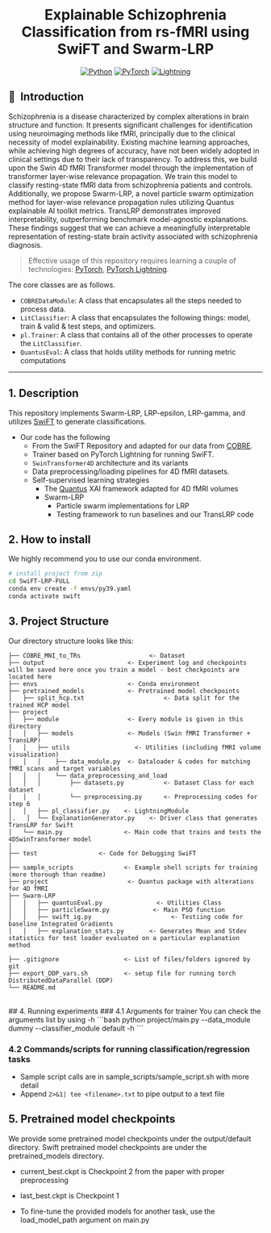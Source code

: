 <div align="center">    
 
# Explainable Schizophrenia Classification from rs-fMRI using SwiFT and Swarm-LRP

<a href="https://www.python.org/"><img alt="Python" src="https://img.shields.io/badge/-Python 3.9+-blue?style=for-the-badge&logo=python&logoColor=white"></a>
<a href="https://pytorch.org/get-started/locally/"><img alt="PyTorch" src="https://img.shields.io/badge/-PyTorch 1.12+-ee4c2c?style=for-the-badge&logo=pytorch&logoColor=white"></a>
<a href="https://pytorchlightning.ai/"><img alt="Lightning" src="https://img.shields.io/badge/-Lightning 1.7+-792ee5?style=for-the-badge&logo=pytorchlightning&logoColor=white"></a>

</div>


## 🧠&nbsp;&nbsp;Introduction
Schizophrenia is a disease characterized by complex alterations in brain structure and function. It presents significant challenges for identification using neuroimaging methods like fMRI, principally due to the clinical necessity of model explainability. Existing machine learning approaches, while achieving high degrees of accuracy, have not been widely adopted in clinical settings due to their lack of transparency. To address this, we build upon the Swin 4D fMRI Transformer model through the implementation of transformer layer-wise relevance propagation. We train this model to classify resting-state fMRI data from schizophrenia patients and controls. Additionally, we propose Swarm-LRP, a novel particle swarm optimization method for layer-wise relevance propagation rules utilizing Quantus explainable AI toolkit metrics. TransLRP demonstrates improved interpretability, outperforming benchmark model-agnostic explanations. These findings suggest that we can achieve a meaningfully interpretable representation of resting-state brain activity associated with schizophrenia diagnosis.


> Effective usage of this repository requires learning a couple of technologies: [PyTorch](https://pytorch.org), [PyTorch Lightning](https://www.pytorchlightning.ai).

The core classes are as follows.
- `COBREDataModule`: A class that encapsulates all the steps needed to process data.
- `LitClassifier`: A class that encapsulates the following things: model, train & valid & test steps, and optimizers.
- `pl.Trainer`: A class that contains all of the other processes to operate the `LitClassifier`.
- `QuantusEval`: A class that holds utility methods for running metric computations
---

## 1. Description
This repository implements Swarm-LRP, LRP-epsilon, LRP-gamma, and utilizes [SwiFT](http:/https://github.com/Transconnectome/SwiFT/tree/main/project/ "SwiFT") to generate classifications. 

- Our code has the following
	- From the SwiFT Repository and adapted for our data from [COBRE](httphttps://fcon_1000.projects.nitrc.org/indi/retro/cobre.html:// "COBRE").
  - Trainer based on PyTorch Lightning for running SwiFT.
  - `SwinTransformer4D` architecture and its variants
  - Data preprocessing/loading pipelines for 4D fMRI datasets.
  - Self-supervised learning strategies
	- The [Quantus](http://https://github.com/understandable-machine-intelligence-lab/Quantus "Quantus") XAI framework adapted for 4D fMRI volumes
	- Swarm-LRP 
		- Particle swarm implementations for LRP
		- Testing framework to run baselines and our TransLRP code


## 2. How to install
We highly recommend you to use our conda environment.
```bash
# install project from zip
cd SwiFT-LRP-FULL
conda env create -f envs/py39.yaml
conda activate swift
 ```

## 3. Project Structure
Our directory structure looks like this:

```
├── COBRE_MNI_to_TRs                   <- Dataset
├── output                       <- Experiment log and checkpoints will be saved here once you train a model - best checkpoints are located here
├── envs                         <- Conda environment
├── pretrained_models            <- Pretrained model checkpoints
│   ├── split_hcp.txt                      <- Data split for the trained HCP model 
├── project                 
│   ├── module                   <- Every module is given in this directory
│   │   ├── models               <- Models (Swin fMRI Transformer + TransLRP)
│   │   ├── utils                  <- Utilities (including fMRI volume visualization)
│   │   │    ├── data_module.py  <- Dataloader & codes for matching fMRI scans and target variables
│   │   │    └── data_preprocessing_and_load
│   │   │        ├── datasets.py           <- Dataset Class for each dataset
│   │   │        └── preprocessing.py      <- Preprocessing codes for step 6
│   │   ├── pl_classifier.py    <- LightningModule
│.   │  └── ExplanationGenerator.py    <- Driver class that generates TransLRP for Swift
│   └── main.py                 <- Main code that trains and tests the 4DSwinTransformer model
│
├── test                 <- Code for Debugging SwiFT
│ 
├── sample_scripts              <- Example shell scripts for training (more thorough than readme)
├── project                      <- Quantus package with alterations for 4D fMRI
├── Swarm-LRP 
│   │   ├── quantusEval.py               <- Utilities Class
│   │   ├── particleSwarm.py            <- Main PSO function
│   │   ├── swift_ig.py                      <- Testiing code for baseline Integrated Gradients
│   │   ├── explanation_stats.py       <- Generates Mean and Stdev statistics for test loader evaluated on a particular explanation method

├── .gitignore                  <- List of files/folders ignored by git
├── export_DDP_vars.sh          <- setup file for running torch DistributedDataParallel (DDP) 
└── README.md
```

<br>
## 4. Running experiments
### 4.1 Arguments for trainer
You can check the arguments list by using -h
 ```bash
python project/main.py --data_module dummy --classifier_module default -h
```


### 4.2 Commands/scripts for running classification/regression tasks
- Sample script calls are in sample_scripts/sample_script.sh with more detail
- Append ```2>&1| tee <filename>.txt``` to pipe output to a text file


## 5. Pretrained model checkpoints
We provide some pretrained model checkpoints under the output/default directory. Swift pretrained model checkpoints are under the pretrained_models directory.
* current_best.ckpt is Checkpoint 2 from the paper with proper preprocessing
- last_best.ckpt is Checkpoint 1
* To fine-tune the provided models for another task, use the load_model_path argument on main.py


